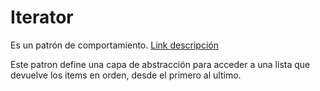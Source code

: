 # Iterator
Es un patrón de comportamiento. [Link descripción](https://sourcemaking.com/design_patterns/iterator)

Este patron define una capa de abstracción para acceder a una lista que devuelve los items en orden, desde el primero al ultimo.
